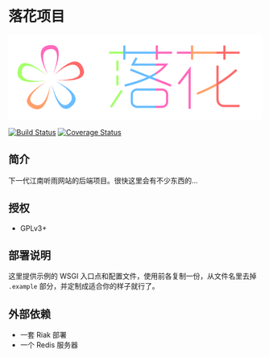 # 落花项目

![luohua logo](/docs/_static/logo-720x240.png)

[![Build Status](https://travis-ci.org/jnrainerds/luohua.png)](https://travis-ci.org/jnrainerds/luohua)
[![Coverage Status](https://coveralls.io/repos/jnrainerds/luohua/badge.png?branch=master)](https://coveralls.io/r/jnrainerds/luohua?branch=master)


## 简介

下一代江南听雨网站的后端项目。很快这里会有不少东西的...


## 授权

* GPLv3+


## 部署说明

这里提供示例的 WSGI 入口点和配置文件，使用前各复制一份，从文件名里去掉 `.example` 部分，并定制成适合你的样子就行了。


## 外部依赖

* 一套 Riak 部署
* 一个 Redis 服务器


<!-- vim:set ai et ts=4 sw=4 sts=4 fenc=utf-8: -->
